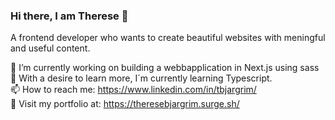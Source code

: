 ### Hi there, I am Therese 👋

A frontend developer who wants to create beautiful websites with meningful and useful content. 


🔭 I’m currently working on building a webbapplication in Next.js using sass  \
🌱 With a desire to learn more, I´m currently learning Typescript. \
📫 How to reach me: https://www.linkedin.com/in/tbjargrim/ \
🌈 Visit my portfolio at: https://theresebjargrim.surge.sh/



